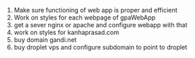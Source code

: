 1. Make sure functioning of web app is proper and efficient
2. Work on styles for each webpage of gpaWebApp
3. get a sever nginx or apache and configure webapp with that
4. work on styles for kanhaprasad.com
5. buy domain gandi.net
6. buy droplet vps and configure subdomain to point to droplet


